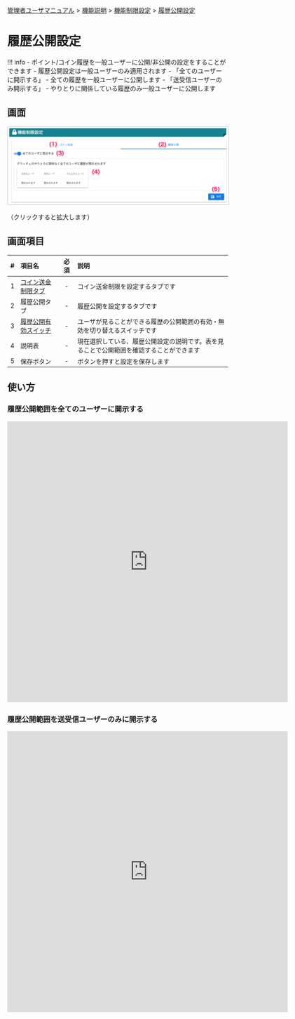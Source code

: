 [管理者ユーザマニュアル](/管理者機能/) > [機能説明](/管理者機能/#_16) > [機能制限設定](/管理者機能/#_27) > [履歴公開設定](#)
# 履歴公開設定

!!! info
    - ポイント/コイン履歴を一般ユーザーに公開/非公開の設定をすることができます
    - 履歴公開設定は一般ユーザーのみ適用されます
    - 「全てのユーザーに開示する」
        - 全ての履歴を一般ユーザーに公開します
    - 「送受信ユーザーのみ開示する」
        - やりとりに関係している履歴のみ一般ユーザーに公開します

## 画面
<a href="../../../images/other/4.png" data-lightbox="スクリーンショット" data-title="スクリーンショット">
    <img src="../../../images/other/4.png" style="border: solid 1px #ccc; width: 800px;" />
</a>

（クリックすると拡大します）


## 画面項目
|   #   | 項目名                             | 必須  | 説明                                                                                                                               |
| :---: | :--------------------------------- | :---: | :--------------------------------------------------------------------------------------------------------------------------------- |
|   1   | [コイン送金制限タブ](other05.md)             |   -   | コイン送金制限を設定するタブです                                                                                               |
|   2   | 履歴公開タブ   |   -   | 履歴公開を設定するタブです                       |
|   3   | [履歴公開有効スイッチ](#_4)     |   -   | ユーザが見ることができる履歴の公開範囲の有効・無効を切り替えるスイッチです                                                             |
|   4   | 説明表                      |   -   | 現在選択している、履歴公開設定の説明です。表を見ることで公開範囲を確認することができます|
|   5   | 保存ボタン |   -   | ボタンを押すと設定を保存します |

## 使い方
### 履歴公開範囲を全てのユーザーに開示する
<iframe src="https://scribehow.com/embed/__lYNGDL8RTWuRcAK62UPViQ" width="640" height="640" allowfullscreen frameborder="0"></iframe>

### 履歴公開範囲を送受信ユーザーのみに開示する
<iframe src="https://scribehow.com/embed/__h9JcjBGtQhW5dehP3QrdLQ" width="640" height="640" allowfullscreen frameborder="0"></iframe>

